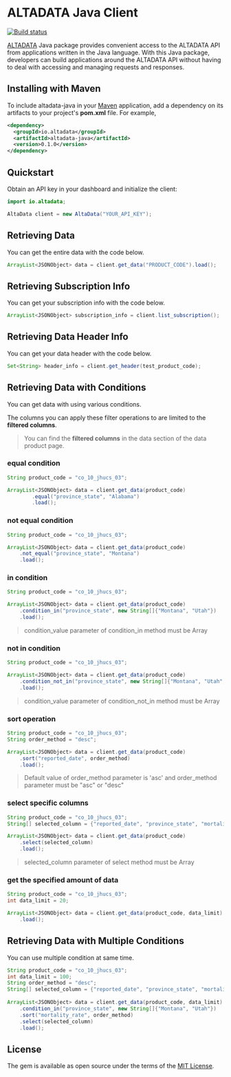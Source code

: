# ALTADATA Java Client

[![Build status](https://github.com/altabering/altadata-java/workflows/build/badge.svg)](https://github.com/altabering/altadata-java/actions)

[ALTADATA](https://www.altadata.io) Java package provides convenient access to the ALTADATA API from applications written in the Java language. With this Java package, developers can build applications around the ALTADATA API without having to deal with accessing and managing requests and responses.

## Installing with Maven

To include altadata-java in your [Maven](http://maven.apache.org/) application, add a dependency on its artifacts to your project's **pom.xml** file. For example,

```xml
<dependency>
  <groupId>io.altadata</groupId>
  <artifactId>altadata-java</artifactId>
  <version>0.1.0</version>
</dependency>
```

## Quickstart

Obtain an API key in your dashboard and initialize the client:

```java
import io.altadata;

AltaData client = new AltaData("YOUR_API_KEY");
```

## Retrieving Data

You can get the entire data with the code below.

```java
ArrayList<JSONObject> data = client.get_data("PRODUCT_CODE").load();
```

## Retrieving Subscription Info

You can get your subscription info with the code below.

```java
ArrayList<JSONObject> subscription_info = client.list_subscription();
```

## Retrieving Data Header Info

You can get your data header with the code below.

```java
Set<String> header_info = client.get_header(test_product_code);
```

## Retrieving Data with Conditions

You can get data with using various conditions.

The columns you can apply these filter operations to are limited to the **filtered columns**.

> You can find the **filtered columns** in the data section of the data product page.

### equal condition

```java
String product_code = "co_10_jhucs_03";

ArrayList<JSONObject> data = client.get_data(product_code)
        .equal("province_state", "Alabama")
        .load();
```

### not equal condition

```java
String product_code = "co_10_jhucs_03";

ArrayList<JSONObject> data = client.get_data(product_code)
    .not_equal("province_state", "Montana")
    .load();
```

### in condition

```java
String product_code = "co_10_jhucs_03";

ArrayList<JSONObject> data = client.get_data(product_code)
    .condition_in("province_state", new String[]{"Montana", "Utah"})
    .load();
```

> condition_value parameter of condition_in method must be Array

### not in condition

```java
String product_code = "co_10_jhucs_03";

ArrayList<JSONObject> data = client.get_data(product_code)
    .condition_not_in("province_state", new String[]{"Montana", "Utah", "Alabama"})
    .load();
```

> condition_value parameter of condition_not_in method must be Array

### sort operation

```java
String product_code = "co_10_jhucs_03";
String order_method = "desc";

ArrayList<JSONObject> data = client.get_data(product_code)
    .sort("reported_date", order_method)
    .load();
```

> Default value of order_method parameter is 'asc' and order_method parameter must be "asc" or "desc"

### select specific columns

```java
String product_code = "co_10_jhucs_03";
String[] selected_column = {"reported_date", "province_state", "mortality_rate"};

ArrayList<JSONObject> data = client.get_data(product_code)
    .select(selected_column)
    .load();
```

> selected_column parameter of select method must be Array

### get the specified amount of data

```java
String product_code = "co_10_jhucs_03";
int data_limit = 20;

ArrayList<JSONObject> data = client.get_data(product_code, data_limit)
    .load();
```

## Retrieving Data with Multiple Conditions

You can use multiple condition at same time.

```java
String product_code = "co_10_jhucs_03";
int data_limit = 100;
String order_method = "desc";
String[] selected_column = {"reported_date", "province_state", "mortality_rate"};
        
ArrayList<JSONObject> data = client.get_data(product_code, data_limit)
    .condition_in("province_state", new String[]{"Montana", "Utah"})
    .sort("mortality_rate", order_method)
    .select(selected_column)
    .load();
```

## License

The gem is available as open source under the terms of the [MIT License](https://github.com/altabering/altadata-java/blob/master/LICENSE).